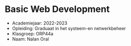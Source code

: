 # Basic Web Development

- Academiejaar: 2022-2023
- Opleiding: Graduaat in het systeem-en netwerkbeheer
- Klasgroep: ORP44a
- Naam: Nalan Oral

